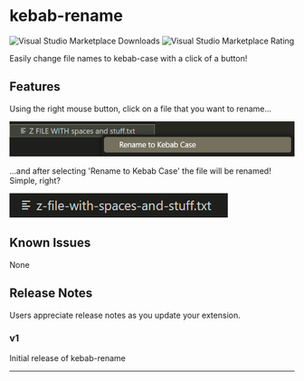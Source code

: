 # kebab-rename
![Visual Studio Marketplace Downloads](https://img.shields.io/visual-studio-marketplace/d/MaksymilianTym.kebab-rename)
![Visual Studio Marketplace Rating](https://img.shields.io/visual-studio-marketplace/stars/MaksymilianTym.kebab-rename)

Easily change file names to kebab-case with a click of a button!

## Features

Using the right mouse button, click on a file that you want to rename...

![right click on file](https://github.com/skill3472/kebab-rename/blob/master/images/1.png?raw=true)

...and after selecting 'Rename to Kebab Case' the file will be renamed! Simple, right?

![renamed file](https://github.com/skill3472/kebab-rename/blob/master/images/2.png?raw=true)

## Known Issues

None

## Release Notes

Users appreciate release notes as you update your extension.

### v1

Initial release of kebab-rename

---

